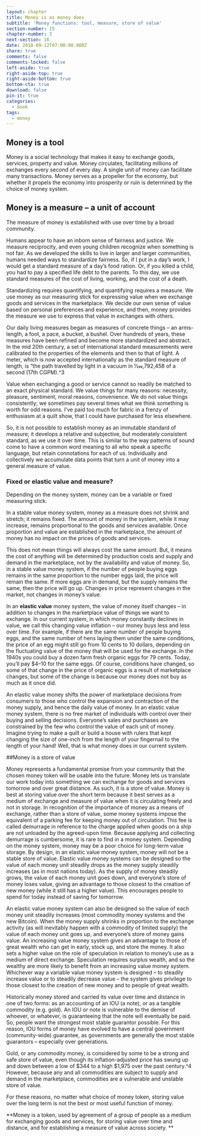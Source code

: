 ```yaml
---
layout: chapter
title: Money is as money does
subtitle: 'Money functions: tool, measure, store of value'
section-number: 15
chapter-number: 3
next-section: 16
date: 2018-09-12T07:00:00.000Z
share: true
comments: false
comments-locked: false
left-aside: true
right-aside-top: true
right-aside-bottom: true
bottom-cta: true
download: false
pin-it: true
categories:
  - book
tags:
  - money
---
```

## Money is a tool

Money is a social technology that makes it easy to exchange goods,
services, property and value. Money circulates, facilitating millions
of exchanges every second of every day. A single unit of money can
facilitate many transactions. Money serves as a propeller for the
economy, but whether it propels the economy into prosperity or ruin
is determined by the choice of money system.

## Money is a measure – a unit of account

The measure of money is established with use over time by a broad
community.

Humans appear to have an inborn sense of fairness and justice.
We measure reciprocity, and even young children recognize when
something is not fair. As we developed the skills to live in larger and
larger communities, humans needed ways to standardize fairness. So,
if I put in a day’s work, I would get a standard measure of a day’s
food ration. Or, if you killed a child, you had to pay a specified life
debt to the parents. To this day, we use standard measures of the cost
of living, working, and the cost of a death.

Standardizing requires quantifying, and quantifying requires a
measure. We use money as our measuring stick for expressing value
when we exchange goods and services in the marketplace. We decide
our own sense of value based on personal preferences and experience,
and then, money provides the measure we use to express that value in
exchanges with others.

Our daily living measures began as measures of concrete things –
an arms-length, a foot, a pace, a bucket, a bushel. Over hundreds
of years, these measures have been refined and become more
standardized and abstract. In the mid 20th century, a set of international standard measurements were calibrated to the properties
of the elements and then to that of light.
A meter, which is now accepted internationally as the standard measure of
length, is “the path travelled by light in a vacuum in 1⁄299,792,458 of a second
(17th CGPM).^3

Value when exchanging a good or service cannot so readily be
matched to an exact physical standard. We value things for many
reasons: necessity, pleasure, sentiment, moral reasons, convenience.
We do not value things consistently; we sometimes pay several times
what we think something is worth for odd reasons. I’ve paid too
much for fabric in a frenzy of enthusiasm at a quilt show, that I could
have purchased for less elsewhere.

So, it is not possible to establish money as an immutable standard
of measure; it develops a relative and subjective, but moderately
consistent standard, as we use it over time. This is similar to the way
patterns of sound come to have a common word meaning to all who
speak a specific language, but retain connotations for each of us.
Individually and collectively we accumulate data points that turn a
unit of money into a general measure of value.

### Fixed or elastic value and measure?

Depending on the money system, money can be a variable or fixed
measuring stick.

In a stable value money system, money as a measure does not
shrink and stretch; it remains fixed. The amount of money in the
system, while it may increase, remains proportional to the goods and
services available. Once proportion and value are established in the
marketplace, the amount of money has no impact on the prices of
goods and services.

This does not mean things will always cost the same amount. But, it
means the cost of anything will be determined by production costs
and supply and demand in the marketplace, not by the availability
and value of money. So, in a stable value money system, if the
number of people buying eggs remains in the same proportion to the number eggs laid, the price will remain the same. If more eggs are
in demand, but the supply remains the same, then the price will go
up. Changes in price represent changes in the market, not changes in
money’s value.

In an **elastic value** money system, the value of money itself changes –
in addition to changes in the marketplace value of things we want to
exchange. In our current system, in which money constantly declines
in value, we call this changing value inflation – our money buys less
and less over time. For example, if there are the same number of
people buying eggs, and the same number of hens laying them under
the same conditions, the price of an egg might still go from 10 cents
to 10 dollars, depending on the fluctuating value of the money that
will be used for the exchange. In the 1940s you could buy a dozen
farm fresh organic eggs for 79 cents. Today, you’ll pay $4–10 for the
same eggs. Of course, conditions have changed, so some of that
change in the price of organic eggs is a result of marketplace changes,
but some of the change is because our money does not buy as much
as it once did.

An elastic value money shifts the power of marketplace decisions
from consumers to those who control the expansion and contraction
of the money supply, and hence the daily value of money. In an
elastic value money system, there is no free market of individuals
with control over their buying and selling decisions. Everyone’s sales
and purchases are constrained by the few who control the value of
each unit of money. Imagine trying to make a quilt or build a house
with rulers that kept changing the size of one-inch from the length of
your fingernail to the length of your hand! Well, that is what money
does in our current system.

##Money is a store of value

Money represents a fundamental promise from your community that
the chosen money token will be usable into the future. Money lets us
translate our work today into something we can exchange for goods
and services tomorrow and over great distance. As such, it is a store
of value. Money is best at storing value over the short term because it best serves as a medium of exchange and measure of value when it is
circulating freely and not in storage. In recognition of the importance
of money as a means of exchange, rather than a store of value, some
money systems impose the equivalent of a parking fee for keeping
money out of circulation. This fee is called demurrage in reference
to the charge applied when goods on a ship are not unloaded by the
agreed-upon time. Because applying and collecting demurrage is
cumbersome, it is rare to find in a money system.
Depending on the money system, money may be a poor choice for
long-term value storage. By design, in an elastic value money system,
money will not be a stable store of value. Elastic value money systems
can be designed so the value of each money unit steadily drops as the
money supply steadily increases (as in most nations today). As the
supply of money steadily grows, the value of each money unit goes
down, and everyone’s store of money loses value, giving an advantage
to those closest to the creation of new money (while it still has a
higher value). This encourages people to spend for today instead of
saving for tomorrow.

An elastic value money system can also be designed so the value
of each money unit steadily increases (most commodity money
systems and the new Bitcoin). When the money supply shrinks in
proportion to the exchange activity (as will inevitably happen with
a commodity of limited supply) the value of each money unit goes
up, and everyone’s store of money gains value. An increasing value
money system gives an advantage to those of great wealth who can
get in early, stock up, and store the money. It also sets a higher value
on the role of speculation in relation to money’s use as a medium
of direct exchange. Speculation requires surplus wealth, and so the
wealthy are more likely to benefit from an increasing value money
system. Whichever way a variable value money system is designed –
to steadily increase value or to steadily decrease value – the system
gives privilege to those closest to the creation of new money and to
people of great wealth.

Historically money stored and carried its value over time and distance
in one of two forms: as an accounting of an IOU (a note), or as a
tangible commodity (e.g. gold). An IOU or note is vulnerable to the demise of whoever, or whatever, is guaranteeing that the note
will eventually be paid. So, people want the strongest most stable
guarantor possible. For this reason, IOU forms of money have evolved
to have a central government (community-wide) guarantee, as
governments are generally the most stable guarantors – especially over
generations.

Gold, or any commodity money, is considered by some to be a strong
and safe store of value, even though its inflation-adjusted price has
swung up and down between a low of $344 to a high $1,975 over
the past century.^4 However, because any and all commodities are
subject to supply and demand in the marketplace, commodities are a
vulnerable and unstable store of value.

For these reasons, no matter what choice of money token, storing
value over the long term is not the best or most useful function
of money.

**Money is a token, used by agreement of a group of people as a
medium for exchanging goods and services, for storing value
over time and distance, and for establishing a measure of value
across society.**

